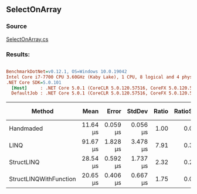 ﻿## SelectOnArray

### Source
[SelectOnArray.cs](../../src/StructLinq.Benchmark/SelectOnArray.cs)

### Results:
``` ini

BenchmarkDotNet=v0.12.1, OS=Windows 10.0.19042
Intel Core i7-7700 CPU 3.60GHz (Kaby Lake), 1 CPU, 8 logical and 4 physical cores
.NET Core SDK=5.0.101
  [Host]     : .NET Core 5.0.1 (CoreCLR 5.0.120.57516, CoreFX 5.0.120.57516), X64 RyuJIT
  DefaultJob : .NET Core 5.0.1 (CoreCLR 5.0.120.57516, CoreFX 5.0.120.57516), X64 RyuJIT


```
|                 Method |     Mean |    Error |   StdDev | Ratio | RatioSD | Code Size | Gen 0 | Gen 1 | Gen 2 | Allocated |
|----------------------- |---------:|---------:|---------:|------:|--------:|----------:|------:|------:|------:|----------:|
|              Handmaded | 11.64 μs | 0.059 μs | 0.056 μs |  1.00 |    0.00 |      53 B |     - |     - |     - |         - |
|                   LINQ | 91.67 μs | 1.828 μs | 3.478 μs |  7.91 |    0.39 |    1147 B |     - |     - |     - |      48 B |
|             StructLINQ | 28.54 μs | 0.592 μs | 1.737 μs |  2.32 |    0.26 |     627 B |     - |     - |     - |         - |
| StructLINQWithFunction | 20.65 μs | 0.406 μs | 0.667 μs |  1.75 |    0.05 |     593 B |     - |     - |     - |         - |
